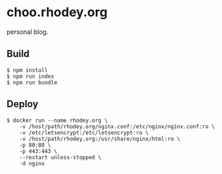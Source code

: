 # choo.rhodey.org
personal blog.

## Build
```
$ npm install
$ npm run index
$ npm run bundle
```

## Deploy
```
$ docker run --name rhodey.org \
    -v /host/path/rhodey.org/nginx.conf:/etc/nginx/nginx.conf:ro \
    -v /etc/letsencrypt:/etc/letsencrypt:ro \
    -v /host/path/rhodey.org:/usr/share/nginx/html:ro \
    -p 80:80 \
    -p 443:443 \
    --restart unless-stopped \
    -d nginx
```
